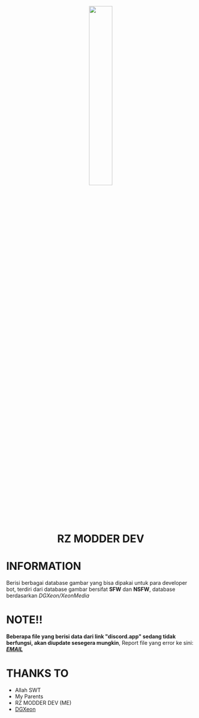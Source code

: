 <p align="center">
	<img src="https://blogger.googleusercontent.com/img/b/R29vZ2xl/AVvXsEjUitSXr0YVNT6tjDoTilRwi3NhQxQ5gLcNnAXc_0ZfqKCVVb9bYdiEXr1AxbHFAPKak-2XZYN2GgJj9Tnf0zJvJjHi1lRsDHJZbTE4CXCqtxIj0sssMlZe2AfvTPS6zdGi0rG_CHyvNpvgSWL0pBFHUWPBFYJTQRXNKU80Hxo4tBGyjilyssWXF60GLA/s1280/20221106_145631.jpg" width="35%" style="margin-left: auto;margin-right: auto;display: block;">
</p>
<h1 align="center">RZ MODDER DEV</h1>

# INFORMATION
Berisi berbagai database gambar yang bisa dipakai untuk para developer bot, terdiri dari database gambar bersifat **SFW** dan **NSFW**, database berdasarkan _DGXeon/XeonMedia_

# NOTE!!
**Beberapa file yang berisi data dari link "discord.app" sedang tidak berfungsi, akan diupdate sesegera mungkin**,
Report file yang error ke sini: [_**EMAIL**_](contact.rzmodderdev@gmail.com)

# THANKS TO
- Allah SWT
- My Parents
- RZ MODDER DEV (ME)
- [DGXeon](https://github.com/DGXeon)
